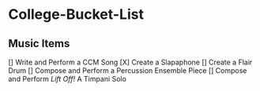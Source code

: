 # College-Bucket-List

## Music Items
[] Write and Perform a CCM Song
[X] Create a Slapaphone
[] Create a Flair Drum
[] Compose and Perform a Percussion Ensemble Piece
[] Compose and Perform *Lift Off!* A Timpani Solo
